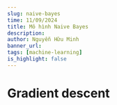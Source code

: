 ```yaml
---
slug: naive-bayes
time: 11/09/2024
title: Mô hình Naive Bayes
description:
author: Nguyễn Hữu Minh
banner_url: 
tags: [machine-learning]
is_highlight: false
---
```


# Gradient descent
